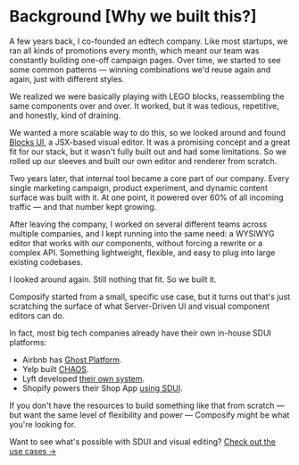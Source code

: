 # Background [Why we built this?]

A few years back, I co-founded an edtech company. Like most startups, we ran all kinds of promotions every month, which meant our team was constantly building one-off campaign pages. Over time, we started to see some common patterns — winning combinations we'd reuse again and again, just with different styles.

We realized we were basically playing with LEGO blocks, reassembling the same components over and over. It worked, but it was tedious, repetitive, and honestly, kind of draining.

We wanted a more scalable way to do this, so we looked around and found [Blocks UI](https://blocks-ui.com), a JSX-based visual editor. It was a promising concept and a great fit for our stack, but it wasn't fully built out and had some limitations. So we rolled up our sleeves and built our own editor and renderer from scratch.

Two years later, that internal tool became a core part of our company. Every single marketing campaign, product experiment, and dynamic content surface was built with it. At one point, it powered over 60% of all incoming traffic — and that number kept growing.

After leaving the company, I worked on several different teams across multiple companies, and I kept running into the same need: a WYSIWYG editor that works with _our_ components, without forcing a rewrite or a complex API. Something lightweight, flexible, and easy to plug into large existing codebases.

I looked around again. Still nothing that fit. So we built it.

Composify started from a small, specific use case, but it turns out that's just scratching the surface of what Server-Driven UI and visual component editors can do.

In fact, most big tech companies already have their own in-house SDUI platforms:

- Airbnb has [Ghost Platform](https://medium.com/airbnb-engineering/a-deep-dive-into-airbnbs-server-driven-ui-system-842244c5f5).
- Yelp built [CHAOS](https://engineeringblog.yelp.com/2024/03/chaos-yelps-unified-framework-for-server-driven-ui.html?utm_source=chatgpt.com).
- Lyft developed [their own system](https://eng.lyft.com/the-journey-to-server-driven-ui-at-lyft-bikes-and-scooters-c19264a0378e).
- Shopify powers their Shop App [using SDUI](https://shopify.engineering/server-driven-ui-in-shop-app).

If you don't have the resources to build something like that from scratch — but want the same level of flexibility and power — Composify might be what you're looking for. 

Want to see what's possible with SDUI and visual editing? [Check out the use cases →](/docs/use-cases/instant-ui-updates)
